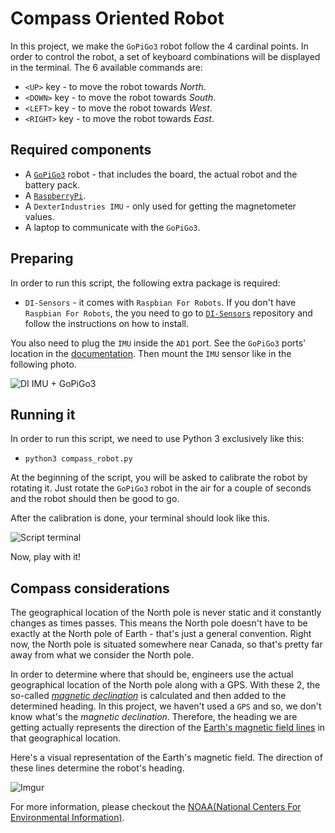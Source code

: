 # Compass Oriented Robot

In this project, we make the `GoPiGo3` robot follow the 4 cardinal points. In order to control the robot,
a set of keyboard combinations will be displayed in the terminal. The 6 available commands are:

* `<UP>` key - to move the robot towards *North*.
* `<DOWN>` key - to move the robot towards *South*.
* `<LEFT>` key - to move the robot towards *West*.
* `<RIGHT>` key - to move the robot towards *East*.

## Required components

* A [`GoPiGo3`](https://www.dexterindustries.com/gopigo3/) robot - that includes the board, the actual robot and the battery pack.
* A [`RaspberryPi`](https://www.dexterindustries.com/shop/raspberry-pi-3/).
* A `DexterIndustries IMU` - only used for getting the magnetometer values.
* A laptop to communicate with the `GoPiGo3`.

## Preparing

In order to run this script, the following extra package is required:

* `DI-Sensors` - it comes with `Raspbian For Robots`. If you don't have `Raspbian For Robots`, the you need to go to [`DI-Sensors`](https://github.com/DexterInd/DI_Sensors) repository and follow the instructions on how to install.

You also need to plug the `IMU` inside the `AD1` port. See the `GoPiGo3` ports' location in the [documentation](http://gopigo3.readthedocs.io/en/latest/api-basic.html#hardware-ports). Then mount the `IMU` sensor like in the following photo.

![DI IMU + GoPiGo3](http://i.imgur.com/bdPfass.jpg)

## Running it

In order to run this script, we need to use Python 3 exclusively like this:

* `python3 compass_robot.py`

At the beginning of the script, you will be asked to calibrate the robot by rotating it. Just rotate the `GoPiGo3` robot in the air for a couple of seconds and the robot should then be good to go.

After the calibration is done, your terminal should look like this.

![Script terminal](http://i.imgur.com/4PWYzkv.png)

Now, play with it!

## Compass considerations

The geographical location of the North pole is never static and it constantly changes as times passes.
This means the North pole doesn't have to be exactly at the North pole of Earth - that's just a general convention. Right now, the North pole is situated somewhere near Canada, so that's pretty far away from what we consider the North pole.

In order to determine where that should be, engineers use the actual geographical location of the North pole along with a GPS. With these 2, the so-called [*magnetic declination*](https://en.wikipedia.org/wiki/Magnetic_declination) is calculated and then added to the determined heading.
In this project, we haven't used a `GPS` and so, we don't know what's the *magnetic declination*. Therefore, the heading we are getting actually represents the direction of the [Earth's magnetic field lines](https://en.wikipedia.org/wiki/Earth%27s_magnetic_field) in that geographical location.

Here's a visual representation of the Earth's magnetic field. The direction of these lines determine the robot's heading.

![Imgur](http://i.imgur.com/PM8fJyN.png)

For more information, please checkout the [NOAA(National Centers For Environmental Information)](https://maps.ngdc.noaa.gov/viewers/historical_declination/).

